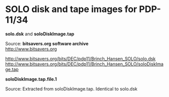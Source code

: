# SOLO disk and tape images for PDP-11/34

**solo.dsk** and **soloDiskImage.tap**

Source: **bitsavers.org software archive**  
http://www.bitsavers.org

http://www.bitsavers.org/bits/DEC/pdp11/Brinch_Hansen_SOLO/solo.dsk  
http://www.bitsavers.org/bits/DEC/pdp11/Brinch_Hansen_SOLO/soloDiskImage.tap

**soloDiskImage.tap.file.1**

Source: Extracted from soloDiskImage.tap. Identical to solo.dsk
